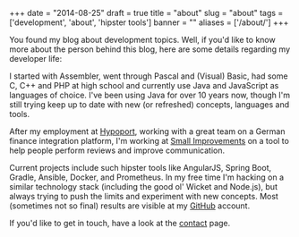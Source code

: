 
+++
date = "2014-08-25"
draft = true
title = "about"
slug = "about"
tags = ['development', 'about', 'hipster tools']
banner = ""
aliases = ['/about/']
+++

You found my blog about development topics. Well, if you'd like to know more about the person behind this blog, here are some details regarding my developer life:

I started with Assembler, went through Pascal and (Visual) Basic, had some C, C++ and PHP at high school and currently use Java and JavaScript as languages of choice. I've been using Java for over 10 years now, though I'm still trying keep up to date with new (or refreshed) concepts, languages and tools.

After my employment at [Hypoport](http://www.hypoport.de/), working with a great team on a German finance integration platform, I'm working at [Small Improvements](https://www.small-improvements.com/) on a tool to help people perform reviews and improve communication.

Current projects include such hipster tools like AngularJS, Spring Boot, Gradle, Ansible, Docker, and Prometheus. In my free time I'm hacking on a similar technology stack (including the good ol' Wicket and Node.js), but always trying to push the limits and experiment with new concepts. Most (sometimes not so final) results are visible at my [GitHub](https://github.com/gesellix) account.

If you'd like to get in touch, have a look at the [contact](http://gesellix.net/contact/) page.

